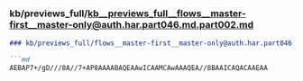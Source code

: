### kb/previews_full/kb__previews_full__flows__master-first__master-only@auth.har.part046.md.part002.md

```md
### kb/previews_full/flows__master-first__master-only@auth.har.part046.md (part 002)

```md
AEBAP7+/gD///8A//7+AP8AAAABAQEAAwICAAMCAwAAAQEA//8BAAICAQACAAEAA
```

```

```
